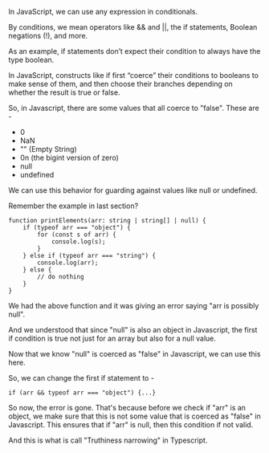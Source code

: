 In JavaScript, we can use any expression in conditionals.

By conditions, we mean operators like && and ||, the if statements, Boolean negations (!), and more. 

As an example, if statements don’t expect their condition to always have the type boolean.

In JavaScript, constructs like if first “coerce” their conditions to booleans to make sense of them, and then choose their branches depending on whether the result is true or false.

So, in Javascript, there are some values that all coerce to "false". These are - 

 - 0
 - NaN
 - "" (Empty String)
 - 0n (the bigint version of zero)
 - null
 - undefined

We can use this behavior for guarding against values like null or undefined.

Remember the example in last section?


    function printElements(arr: string | string[] | null) {
        if (typeof arr === "object") {
            for (const s of arr) {
                console.log(s);
            }
        } else if (typeof arr === "string") {
            console.log(arr);
        } else {
            // do nothing
        }
    }

We had the above function and it was giving an error saying "arr is possibly null".

And we understood that since "null" is also an object in Javascript, the first if condition is true not just for an array but also for a null value.

Now that we know "null" is coerced as "false" in Javascript, we can use this here.

So, we can change the first if statement to -

    if (arr && typeof arr === "object") {...}

So now, the error is gone. That's because before we check if "arr" is an object, we make sure that this is not some value that is coerced as "false" in Javascript. This ensures that if "arr" is null, then this condition if not valid.

And this is what is call "Truthiness narrowing" in Typescript.